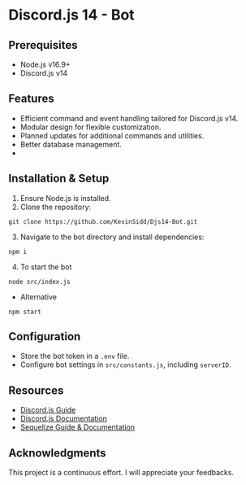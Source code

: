 # Discord.js 14 - Bot

## Prerequisites
- Node.js v16.9+
- Discord.js v14

## Features
- Efficient command and event handling tailored for Discord.js v14.
- Modular design for flexible customization.
- Planned updates for additional commands and utilities.
- Better database management.
- 
## Installation & Setup
1. Ensure Node.js is installed.
2. Clone the repository:
```
git clone https://github.com/KevinSidd/Djs14-Bot.git
```
3. Navigate to the bot directory and install dependencies:
```
npm i
```
4. To start the bot
```
node src/index.js
```
- Alternative
```
npm start
```

## Configuration
- Store the bot token in a `.env` file.
- Configure bot settings in `src/constants.js`, including `serverID`.

## Resources
- [Discord.js Guide](https://discordjs.guide/#before-you-begin)
- [Discord.js Documentation](https://discord.js.org/docs/packages/discord.js/main)
- [Sequelize Guide & Documentation](https://sequelize.org/docs/v6/getting-started/)

## Acknowledgments
This project is a continuous effort. I will appreciate your feedbacks.
